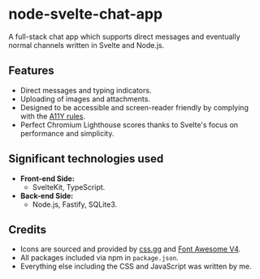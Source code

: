 # node-svelte-chat-app
A full-stack chat app which supports direct messages and eventually normal channels written in Svelte and Node.js.

## Features
- Direct messages and typing indicators.
- Uploading of images and attachments.
- Designed to be accessible and screen-reader friendly by complying with the [A11Y rules](https://www.a11yproject.com/).
- Perfect Chromium Lighthouse scores thanks to Svelte's focus on performance and simplicity.

## Significant technologies used
- **Front-end Side:**
  - SvelteKit, TypeScript.
- **Back-end Side:**
  - Node.js, Fastify, SQLite3.

## Credits
- Icons are sourced and provided by [css.gg](https://css.gg/app) and [Font Awesome V4](https://fontawesome.com/v4/).
- All packages included via npm in `package.json`.
- Everything else including the CSS and JavaScript was written by me.
